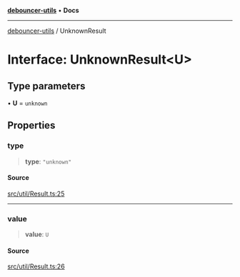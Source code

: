 [**debouncer-utils**](../README.md) • **Docs**

***

[debouncer-utils](../README.md) / UnknownResult

# Interface: UnknownResult\<U\>

## Type parameters

• **U** = `unknown`

## Properties

### type

> **type**: `"unknown"`

#### Source

[src/util/Result.ts:25](https://github.com/CaioOliveira793/debouncer-utils/blob/0e92308b2a5ad95ff3e77bc26245f15699f57079/src/util/Result.ts#L25)

***

### value

> **value**: `U`

#### Source

[src/util/Result.ts:26](https://github.com/CaioOliveira793/debouncer-utils/blob/0e92308b2a5ad95ff3e77bc26245f15699f57079/src/util/Result.ts#L26)
